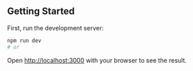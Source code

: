 ## Getting Started

First, run the development server:

```bash
npm run dev
# or
```



Open [http://localhost:3000](http://localhost:3000) with your browser to see the result.

